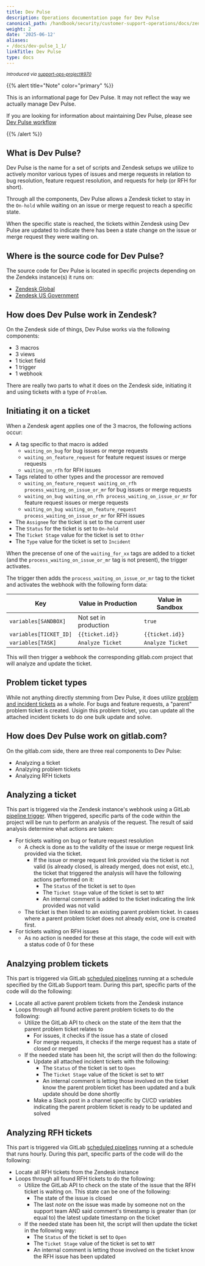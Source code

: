 ```yaml
---
title: Dev Pulse
description: Operations documentation page for Dev Pulse
canonical_path: /handbook/security/customer-support-operations/docs/zendesk/dev-pulse
weight: 2
date: '2025-06-12'
aliases:
- /docs/dev-pulse_1_1/
linkTitle: Dev Pulse
type: docs
---
```


<sup>*Introduced via [support-ops-project#970](https://gitlab.com/gitlab-com/support/support-ops/support-ops-project/-/issues/970)*</sup>

{{% alert title="Note" color="primary" %}}

This is an informational page for Dev Pulse. It may not reflect the way we actually manage Dev Pulse.

If you are looking for information about maintaining Dev Pulse, please see [Dev Pulse workflow](../../workflows/zendesk/dev-pulse)

{{% /alert %}}

## What is Dev Pulse?

Dev Pulse is the name for a set of scripts and Zendesk setups we utilize to actively monitor various types of issues and merge requests in relation to bug resolution, feature request resolution, and requests for help (or RFH for short).

Through all the components, Dev Pulse allows a Zendesk ticket to stay in the `On-hold` while waiting on an issue or merge request to reach a specific state.

When the specific state is reached, the tickets within Zendesk using Dev Pulse are updated to indicate there has been a state change on the issue or merge request they were waiting on.

## Where is the source code for Dev Pulse?

The source code for Dev Pulse is located in specific projects depending on the Zendeks instance(s) it runs on:

- [Zendesk Global](https://gitlab.com/gitlab-support-readiness/zendesk-global/dev-pulse)
- [Zendesk US Government](https://gitlab.com/gitlab-support-readiness/zendesk-us-government/dev-pulse)

## How does Dev Pulse work in Zendesk?

On the Zendesk side of things, Dev Pulse works via the following components:

- 3 macros
- 3 views
- 1 ticket field
- 1 trigger
- 1 webhook

There are really two parts to what it does on the Zendesk side, initiating it and using tickets with a type of `Problem`.

## Initiating it on a ticket

When a Zendesk agent applies one of the 3 macros, the following actions occur:

- A tag specific to that macro is added
  - `waiting_on_bug` for bug issues or merge requests
  - `waiting_on_feature_request` for feature request issues or merge requests
  - `waiting_on_rfh` for RFH issues
- Tags related to other types and the processor are removed
  - `waiting_on_feature_request waiting_on_rfh process_waiting_on_issue_or_mr` for bug issues or merge requests
  - `waiting_on_bug waiting_on_rfh process_waiting_on_issue_or_mr` for feature request issues or merge requests
  - `waiting_on_bug waiting_on_feature_request process_waiting_on_issue_or_mr` for RFH issues
- The `Assignee` for the ticket is set to the current user
- The `Status` for the ticket is set to `On-hold`
- The `Ticket Stage` value for the ticket is set to `Other`
- The `Type` value for the ticket is set to `Incident`

When the precense of one of the `waiting_for_xx` tags are added to a ticket (and the `process_waiting_on_issue_or_mr` tag is not present), the trigger activates.

The trigger then adds the `process_waiting_on_issue_or_mr` tag to the ticket and activates the webhook with the following form data:

| Key                    | Value in Production   | Value in Sandbox |
|------------------------|-----------------------|------------------|
| `variables[SANDBOX]`   | Not set in production | `true`           |
| `variables[TICKET_ID]` | `{{ticket.id}}`       | `{{ticket.id}}`  |
| `variables[TASK]`      | `Analyze Ticket`      | `Analyze Ticket` |

This will then trigger a webhook the corresponding gitlab.com project that will analyze and update the ticket.

## Problem ticket types

While not anything directly stemming from Dev Pulse, it does utilize [problem and incident tickets](https://support.zendesk.com/hc/en-us/articles/4408835103898-Working-with-problem-and-incident-tickets) as a whole. For bugs and feature requests, a "parent" problem ticket is created. Usigin this problem ticket, you can update all the attached incident tickets to do one bulk update and solve.

## How does Dev Pulse work on gitlab.com?

On the gitlab.com side, there are three real components to Dev Pulse:

- Analyzing a ticket
- Analzying problem tickets
- Analyzing RFH tickets

## Analyzing a ticket

This part is triggered via the Zendesk instance's webhook using a GitLab [pipeline trigger](https://docs.gitlab.com/ci/triggers/). When triggered, specific parts of the code within the project will be run to perform an analysis of the request. The result of said analysis determine what actions are taken:

- For tickets waiting on bug or feature request resolution
  - A check is done as to the validity of the issue or merge request link provided via the ticket.
    - If the issue or merge request link provided via the ticket is not valid (is already closed, is already merged, does not exist, etc.), the ticket that triggered the analysis will have the following actions performed on it:
      - The `Status` of the ticket is set to `Open`
      - The `Ticket Stage` value of the ticket is set to `NRT`
      - An internal comment is added to the ticket indicating the link provided was not valid
  - The ticket is then linked to an existing parent problem ticket. In cases where a parent problem ticket does not already exist, one is created first.
- For tickets waiting on RFH issues
  - As no action is needed for these at this stage, the code will exit with a status code of 0 for these

## Analzying problem tickets

This part is triggered via GitLab [scheduled pipelines](https://docs.gitlab.com/ci/pipelines/schedules/) running at a schedule specified by the GitLab Support team. During this part, specific parts of the code will do the following:

- Locate all active parent problem tickets from the Zendesk instance
- Loops through all found active parent problem tickets to do the following:
  - Utilize the GitLab API to check on the state of the item that the parent problem ticket relates to
    - For issues, it checks if the issue has a state of closed
    - For merge requests, it checks if the merge request has a state of closed or merged
  - If the needed state has been hit, the script will then do the following:
    - Update all attached incident tickets with the following:
      - The `Status` of the ticket is set to `Open`
      - The `Ticket Stage` value of the ticket is set to `NRT`
      - An internal comment is letting those involved on the ticket know the parent problem ticket has been updated and a bulk update should be done shortly
    - Make a Slack post in a channel specific by CI/CD variables indicating the parent problem ticket is ready to be updated and solved

## Analyzing RFH tickets

This part is triggered via GitLab [scheduled pipelines](https://docs.gitlab.com/ci/pipelines/schedules/) running at a schedule that runs hourly. During this part, specific parts of the code will do the following:

- Locate all RFH tickets from the Zendesk instance
- Loops through all found RFH tickets to do the following:
  - Utilize the GitLab API to check on the state of the issue that the RFH ticket is waiting on. This state can be one of the following:
    - The state of the issue is closed
    - The last *note* on the issue was made by someone not on the support team AND said comment's timestamp is greater than (or equal to) the latest update timestamp on the ticket
  - If the needed state has been hit, the script will then update the ticket in the following way:
    - The `Status` of the ticket is set to `Open`
    - The `Ticket Stage` value of the ticket is set to `NRT`
    - An internal comment is letting those involved on the ticket know the RFH issue has been updated
